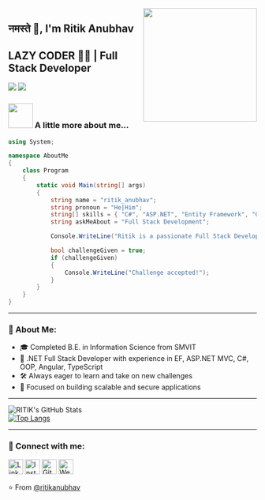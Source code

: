 <img align="right" src="https://media.giphy.com/media/M9gbBd9nbDrOTu1Mqx/giphy.gif" width="230">

## नमस्ते 🙏, I'm Ritik Anubhav  
## LAZY CODER 👨‍💻 | Full Stack Developer  

[![](https://img.shields.io/badge/LinkedIn-ritik-blue)](https://www.linkedin.com/in/ritik-anubhav-253ab3211/)
[![](https://img.shields.io/badge/Gmail-ritikanubhav59%40gmail.com-red)](mailto:ritikanubhav59@gmail.com)

### <img src="https://media.giphy.com/media/VgCDAzcKvsR6OM0uWg/giphy.gif" width="50"> A little more about me...

```csharp
using System;

namespace AboutMe
{
    class Program
    {
        static void Main(string[] args)
        {
            string name = "ritik_anubhav";
            string pronoun = "He|Him";
            string[] skills = { "C#", "ASP.NET", "Entity Framework", "OOP", "Angular", "TypeScript", "HTML", "CSS", "JavaScript" };
            string askMeAbout = "Full Stack Development";

            Console.WriteLine("Ritik is a passionate Full Stack Developer with a strong foundation in .NET technologies.");

            bool challengeGiven = true;
            if (challengeGiven)
            {
                Console.WriteLine("Challenge accepted!");
            }
        }
    }
}
```

---

### 🌟 About Me:

- 🎓 Completed B.E. in Information Science from SMVIT
- 💼 .NET Full Stack Developer with experience in EF, ASP.NET MVC, C#, OOP, Angular, TypeScript
- 🛠️ Always eager to learn and take on new challenges
- 🎯 Focused on building scalable and secure applications

---

![RITIK's GitHub Stats](https://github-readme-stats.vercel.app/api?username=ritikanubhav&show_icons=true&theme=radical&count_private=true&border_radius=50)<br/>
[![Top Langs](https://github-readme-stats.vercel.app/api/top-langs/?username=ritikanubhav&langs_count=8&layout=compact&border_radius=50&theme=radical&length=80)](https://github.com/ritikanubhav/github-readme-stats)

---

### 🔗 Connect with me:

<a href="https://www.linkedin.com/in/ritik-anubhav-253ab3211" target="_blank"><img src="https://raw.githubusercontent.com/arturssmirnovs/arturssmirnovs/master/in.png" alt="LinkedIn" width="30"></a>
<a href="https://www.instagram.com/ritik_anubhav_/" target="_blank"><img src="https://raw.githubusercontent.com/arturssmirnovs/arturssmirnovs/master/ig.png" alt="Instagram" width="30"></a>
<a href="https://github.com/ritikanubhav" target="_blank"><img src="https://raw.githubusercontent.com/arturssmirnovs/arturssmirnovs/master/git.png" alt="GitHub" width="30"></a>
<a href="https://ritikanubhav.github.io/" target="_blank"><img src="https://raw.githubusercontent.com/arturssmirnovs/arturssmirnovs/master/www.png" alt="Website" width="30"></a>

⭐️ From [@ritikanubhav](https://github.com/ritikanubhav)
